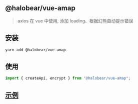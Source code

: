 ## @halobear/vue-amap

> axios 在 vue 中使用, 添加 loading、根据幻熊自动提示错误

## 安装

```bash
yarn add @halobear/vue-amap
```

## 使用

```js
import { createApi, encrypt } from "@halobear/vue-amap";
```

## [示例](https://halobear.github.io/npm-packages/vue-amap/demo.html)
